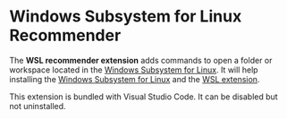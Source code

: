 # Windows Subsystem for Linux Recommender

The **WSL recommender extension** adds commands to open a folder or workspace
located in the
[Windows Subsystem for Linux](https://docs.microsoft.com/en-us/windows/wsl). It
will help installing the
[Windows Subsystem for Linux](https://docs.microsoft.com/en-us/windows/wsl) and
the
[WSL extension](https://marketplace.visualstudio.com/items?itemName=ms-vscode-remote.remote-wsl).

This extension is bundled with Visual Studio Code. It can be disabled but not
uninstalled.
